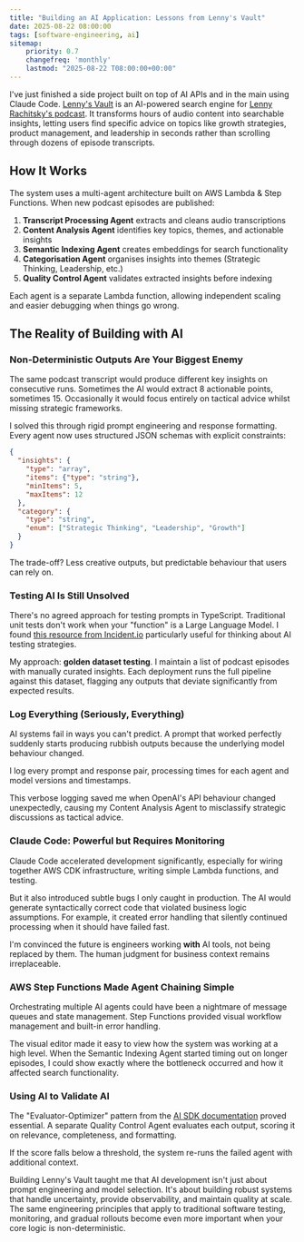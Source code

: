 ```yaml
---
title: "Building an AI Application: Lessons from Lenny's Vault"
date: 2025-08-22 08:00:00
tags: [software-engineering, ai]
sitemap:
    priority: 0.7
    changefreq: 'monthly'
    lastmod: "2025-08-22 T08:00:00+00:00"
---
```

I've just finished a side project built on top of AI APIs and in the main using Claude Code. [Lenny's Vault](https://lennysvault.com/) is an AI-powered search engine for [Lenny Rachitsky's podcast](https://www.lennysnewsletter.com/podcast). It transforms hours of audio content into searchable insights, letting users find specific advice on topics like growth strategies, product management, and leadership in seconds rather than scrolling through dozens of episode transcripts.

## How It Works

The system uses a multi-agent architecture built on AWS Lambda & Step Functions. When new podcast episodes are published:

1. **Transcript Processing Agent** extracts and cleans audio transcriptions
2. **Content Analysis Agent** identifies key topics, themes, and actionable insights
3. **Semantic Indexing Agent** creates embeddings for search functionality
4. **Categorisation Agent** organises insights into themes (Strategic Thinking, Leadership, etc.)
5. **Quality Control Agent** validates extracted insights before indexing

Each agent is a separate Lambda function, allowing independent scaling and easier debugging when things go wrong.

## The Reality of Building with AI

### Non-Deterministic Outputs Are Your Biggest Enemy

The same podcast transcript would produce different key insights on consecutive runs. Sometimes the AI would extract 8 actionable points, sometimes 15. Occasionally it would focus entirely on tactical advice whilst missing strategic frameworks.

I solved this through rigid prompt engineering and response formatting. Every agent now uses structured JSON schemas with explicit constraints:

```json
{
  "insights": {
    "type": "array",
    "items": {"type": "string"},
    "minItems": 5,
    "maxItems": 12
  },
  "category": {
    "type": "string",
    "enum": ["Strategic Thinking", "Leadership", "Growth"]
  }
}
```

The trade-off? Less creative outputs, but predictable behaviour that users can rely on.

### Testing AI Is Still Unsolved

There's no agreed approach for testing prompts in TypeScript. Traditional unit tests don't work when your "function" is a Large Language Model. I found [this resource from Incident.io](https://incident.io/building-with-ai/you-cant-vibe-code-a-prompt) particularly useful for thinking about AI testing strategies.

My approach: **golden dataset testing**. I maintain a list of podcast episodes with manually curated insights. Each deployment runs the full pipeline against this dataset, flagging any outputs that deviate significantly from expected results.

### Log Everything (Seriously, Everything)

AI systems fail in ways you can't predict. A prompt that worked perfectly suddenly starts producing rubbish outputs because the underlying model behaviour changed.

I log every prompt and response pair, processing times for each agent and model versions and timestamps.

This verbose logging saved me when OpenAI's API behaviour changed unexpectedly, causing my Content Analysis Agent to misclassify strategic discussions as tactical advice.

### Claude Code: Powerful but Requires Monitoring

Claude Code accelerated development significantly, especially for wiring together AWS CDK infrastructure, writing simple Lambda functions, and testing.

But it also introduced subtle bugs I only caught in production. The AI would generate syntactically correct code that violated business logic assumptions. For example, it created error handling that silently continued processing when it should have failed fast.

I'm convinced the future is engineers working **with** AI tools, not being replaced by them. The human judgment for business context remains irreplaceable.

### AWS Step Functions Made Agent Chaining Simple

Orchestrating multiple AI agents could have been a nightmare of message queues and state management. Step Functions provided visual workflow management and built-in error handling.

The visual editor made it easy to view how the system was working at a high level. When the Semantic Indexing Agent started timing out on longer episodes, I could show exactly where the bottleneck occurred and how it affected search functionality.

### Using AI to Validate AI

The "Evaluator-Optimizer" pattern from the [AI SDK documentation](https://ai-sdk.dev/docs/foundations/agents#evaluator-optimizer) proved essential. A separate Quality Control Agent evaluates each output, scoring it on relevance, completeness, and formatting.

If the score falls below a threshold, the system re-runs the failed agent with additional context.

Building Lenny's Vault taught me that AI development isn't just about prompt engineering and model selection. It's about building robust systems that handle uncertainty, provide observability, and maintain quality at scale. The same engineering principles that apply to traditional software testing, monitoring, and gradual rollouts become even more important when your core logic is non-deterministic.
